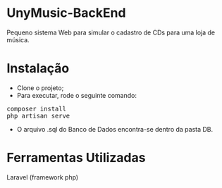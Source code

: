 # UnyMusic-BackEnd
Pequeno sistema Web para simular o cadastro de CDs para uma loja de música.

# Instalação
* Clone o projeto;
* Para executar, rode o seguinte comando:
<pre>
composer install
php artisan serve
</pre>
* O arquivo .sql do Banco de Dados encontra-se dentro da pasta DB.
# Ferramentas Utilizadas
Laravel (framework php)
